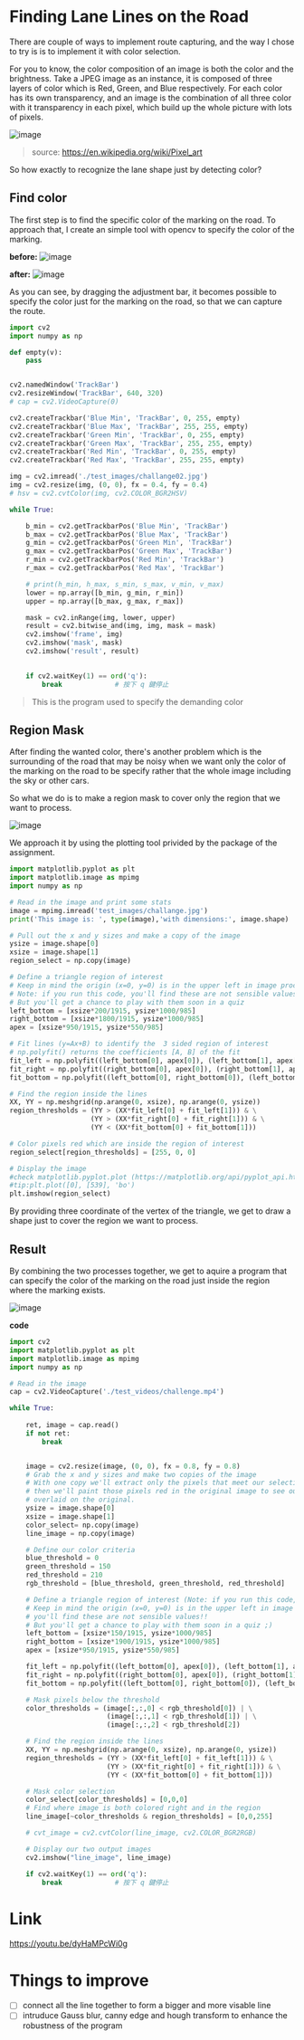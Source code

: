 # Finding Lane Lines on the Road 

There are couple of ways to implement route capturing, and the way I chose to try is is to implement it with color selection.  

For you to know, the color composition of an image is both the color and the brightness. Take a JPEG image as an instance, it is composed of three layers of color which is Red, Green, and Blue respectively. For each color has its own transparency, and an image is the combination of all three color with it transparency in each pixel, which build up the whole picture with lots of pixels.  

![image](https://hackmd.io/_uploads/HkhDzR8y0.png)  
> source: https://en.wikipedia.org/wiki/Pixel_art  

So how exactly to recognize the lane shape just by detecting color?   

## Find color

The first step is to find the specific color of the marking on the road. To approach that, I create an simple tool with opencv to specify the color of the marking.

**before:**
![image](https://hackmd.io/_uploads/ryZJSAIJA.png)


**after:**
![image](https://hackmd.io/_uploads/B1ak408yC.png)

As you can see, by dragging the adjustment bar, it becomes possible to specify the color just for the marking on the road, so that we can capture the route.

```python
import cv2
import numpy as np

def empty(v):
    pass


cv2.namedWindow('TrackBar')
cv2.resizeWindow('TrackBar', 640, 320)
# cap = cv2.VideoCapture(0)

cv2.createTrackbar('Blue Min', 'TrackBar', 0, 255, empty)
cv2.createTrackbar('Blue Max', 'TrackBar', 255, 255, empty)
cv2.createTrackbar('Green Min', 'TrackBar', 0, 255, empty)
cv2.createTrackbar('Green Max', 'TrackBar', 255, 255, empty)
cv2.createTrackbar('Red Min', 'TrackBar', 0, 255, empty)
cv2.createTrackbar('Red Max', 'TrackBar', 255, 255, empty)

img = cv2.imread('./test_images/challange02.jpg')
img = cv2.resize(img, (0, 0), fx = 0.4, fy = 0.4)
# hsv = cv2.cvtColor(img, cv2.COLOR_BGR2HSV)

while True:

    b_min = cv2.getTrackbarPos('Blue Min', 'TrackBar')
    b_max = cv2.getTrackbarPos('Blue Max', 'TrackBar')
    g_min = cv2.getTrackbarPos('Green Min', 'TrackBar')
    g_max = cv2.getTrackbarPos('Green Max', 'TrackBar')
    r_min = cv2.getTrackbarPos('Red Min', 'TrackBar')
    r_max = cv2.getTrackbarPos('Red Max', 'TrackBar')

    # print(h_min, h_max, s_min, s_max, v_min, v_max)
    lower = np.array([b_min, g_min, r_min])
    upper = np.array([b_max, g_max, r_max])

    mask = cv2.inRange(img, lower, upper)
    result = cv2.bitwise_and(img, img, mask = mask)
    cv2.imshow('frame', img)
    cv2.imshow('mask', mask)
    cv2.imshow('result', result)
    

    if cv2.waitKey(1) == ord('q'):
        break             # 按下 q 鍵停止
```
> This is the program used to specify the demanding color

## Region Mask

After finding the wanted color, there's another problem which is the surrounding of the road that may be noisy when we want only the color of the marking on the road to be specify rather that the whole image including the sky or other cars.  

So what we do is to make a region mask to cover only the region that we want to process.

![image](https://hackmd.io/_uploads/SJCyuCIkC.png)  

We approach it by using the plotting tool privided by the package of the assignment.

```python
import matplotlib.pyplot as plt
import matplotlib.image as mpimg
import numpy as np

# Read in the image and print some stats
image = mpimg.imread('test_images/challange.jpg')
print('This image is: ', type(image),'with dimensions:', image.shape)

# Pull out the x and y sizes and make a copy of the image
ysize = image.shape[0]
xsize = image.shape[1]
region_select = np.copy(image)

# Define a triangle region of interest 
# Keep in mind the origin (x=0, y=0) is in the upper left in image processing
# Note: if you run this code, you'll find these are not sensible values!!
# But you'll get a chance to play with them soon in a quiz 
left_bottom = [xsize*200/1915, ysize*1000/985]
right_bottom = [xsize*1800/1915, ysize*1000/985]
apex = [xsize*950/1915, ysize*550/985]

# Fit lines (y=Ax+B) to identify the  3 sided region of interest
# np.polyfit() returns the coefficients [A, B] of the fit
fit_left = np.polyfit((left_bottom[0], apex[0]), (left_bottom[1], apex[1]), 1)
fit_right = np.polyfit((right_bottom[0], apex[0]), (right_bottom[1], apex[1]), 1)
fit_bottom = np.polyfit((left_bottom[0], right_bottom[0]), (left_bottom[1], right_bottom[1]), 1)

# Find the region inside the lines
XX, YY = np.meshgrid(np.arange(0, xsize), np.arange(0, ysize))
region_thresholds = (YY > (XX*fit_left[0] + fit_left[1])) & \
                    (YY > (XX*fit_right[0] + fit_right[1])) & \
                    (YY < (XX*fit_bottom[0] + fit_bottom[1]))

# Color pixels red which are inside the region of interest
region_select[region_thresholds] = [255, 0, 0]

# Display the image
#check matplotlib.pyplot.plot (https://matplotlib.org/api/pyplot_api.html#module-matplotlib.pyplot)
#tip:plt.plot([0], [539], 'bo')
plt.imshow(region_select)
```
By providing three coordinate of the vertex of the triangle, we get to draw a shape just to cover the region we want to process.  



## Result

By combining the two processes together, we get to aquire a program that can specify the color of the marking on the road just inside the region where the marking exists. 

![image](https://hackmd.io/_uploads/ByAW90IJ0.png)


**code**
```python
import cv2
import matplotlib.pyplot as plt
import matplotlib.image as mpimg
import numpy as np

# Read in the image
cap = cv2.VideoCapture('./test_videos/challenge.mp4')

while True:
    
    ret, image = cap.read()
    if not ret:
        break


    image = cv2.resize(image, (0, 0), fx = 0.8, fy = 0.8)
    # Grab the x and y sizes and make two copies of the image
    # With one copy we'll extract only the pixels that meet our selection,
    # then we'll paint those pixels red in the original image to see our selection 
    # overlaid on the original.
    ysize = image.shape[0]
    xsize = image.shape[1]
    color_select= np.copy(image)
    line_image = np.copy(image)

    # Define our color criteria
    blue_threshold = 0
    green_threshold = 150
    red_threshold = 210
    rgb_threshold = [blue_threshold, green_threshold, red_threshold]

    # Define a triangle region of interest (Note: if you run this code, 
    # Keep in mind the origin (x=0, y=0) is in the upper left in image processing
    # you'll find these are not sensible values!!
    # But you'll get a chance to play with them soon in a quiz ;)
    left_bottom = [xsize*150/1915, ysize*1000/985]
    right_bottom = [xsize*1900/1915, ysize*1000/985]
    apex = [xsize*950/1915, ysize*550/985]

    fit_left = np.polyfit((left_bottom[0], apex[0]), (left_bottom[1], apex[1]), 1)
    fit_right = np.polyfit((right_bottom[0], apex[0]), (right_bottom[1], apex[1]), 1)
    fit_bottom = np.polyfit((left_bottom[0], right_bottom[0]), (left_bottom[1], right_bottom[1]), 1)

    # Mask pixels below the threshold
    color_thresholds = (image[:,:,0] < rgb_threshold[0]) | \
                        (image[:,:,1] < rgb_threshold[1]) | \
                        (image[:,:,2] < rgb_threshold[2])

    # Find the region inside the lines
    XX, YY = np.meshgrid(np.arange(0, xsize), np.arange(0, ysize))
    region_thresholds = (YY > (XX*fit_left[0] + fit_left[1])) & \
                        (YY > (XX*fit_right[0] + fit_right[1])) & \
                        (YY < (XX*fit_bottom[0] + fit_bottom[1]))

    # Mask color selection
    color_select[color_thresholds] = [0,0,0]
    # Find where image is both colored right and in the region
    line_image[~color_thresholds & region_thresholds] = [0,0,255]

    # cvt_image = cv2.cvtColor(line_image, cv2.COLOR_BGR2RGB)

    # Display our two output images
    cv2.imshow("line_image", line_image)

    if cv2.waitKey(1) == ord('q'):
        break             # 按下 q 鍵停止

```
# Link
https://youtu.be/dyHaMPcWi0g
# Things to improve
- [ ] connect all the line together to form a bigger and more visable line  
- [ ] intruduce Gauss blur, canny edge and hough transform to enhance the robustness of the program